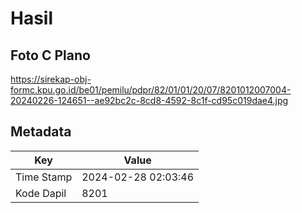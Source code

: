# Hasil

## Foto C Plano

https://sirekap-obj-formc.kpu.go.id/be01/pemilu/pdpr/82/01/01/20/07/8201012007004-20240226-124651--ae92bc2c-8cd8-4592-8c1f-cd95c019dae4.jpg


## Metadata

| Key        | Value               |
| ---------- | ------------------- |
| Time Stamp | 2024-02-28 02:03:46 |
| Kode Dapil | 8201                |



